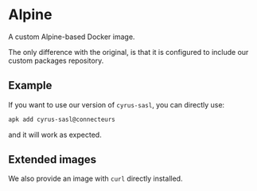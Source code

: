 # Alpine

A custom Alpine-based Docker image.

The only difference with the original, is that it is configured to include our custom packages repository.

## Example

If you want to use our version of `cyrus-sasl`, you can directly use:

```sh
apk add cyrus-sasl@connecteurs
```

and it will work as expected.

## Extended images

We also provide an image with `curl` directly installed.
